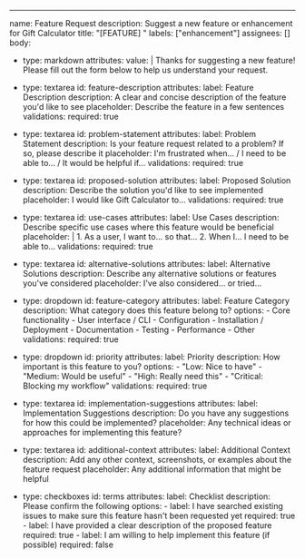---
name: Feature Request
description: Suggest a new feature or enhancement for Gift Calculator
title: "[FEATURE] "
labels: ["enhancement"]
assignees: []
body:
  - type: markdown
    attributes:
      value: |
        Thanks for suggesting a new feature! Please fill out the form below to help us understand your request.

  - type: textarea
    id: feature-description
    attributes:
      label: Feature Description
      description: A clear and concise description of the feature you'd like to see
      placeholder: Describe the feature in a few sentences
    validations:
      required: true

  - type: textarea
    id: problem-statement
    attributes:
      label: Problem Statement
      description: Is your feature request related to a problem? If so, please describe it
      placeholder: I'm frustrated when... / I need to be able to... / It would be helpful if...
    validations:
      required: true

  - type: textarea
    id: proposed-solution
    attributes:
      label: Proposed Solution
      description: Describe the solution you'd like to see implemented
      placeholder: I would like Gift Calculator to...
    validations:
      required: true

  - type: textarea
    id: use-cases
    attributes:
      label: Use Cases
      description: Describe specific use cases where this feature would be beneficial
      placeholder: |
        1. As a user, I want to... so that...
        2. When I... I need to be able to...
    validations:
      required: true

  - type: textarea
    id: alternative-solutions
    attributes:
      label: Alternative Solutions
      description: Describe any alternative solutions or features you've considered
      placeholder: I've also considered... or tried...

  - type: dropdown
    id: feature-category
    attributes:
      label: Feature Category
      description: What category does this feature belong to?
      options:
        - Core functionality
        - User interface / CLI
        - Configuration
        - Installation / Deployment
        - Documentation
        - Testing
        - Performance
        - Other
    validations:
      required: true

  - type: dropdown
    id: priority
    attributes:
      label: Priority
      description: How important is this feature to you?
      options:
        - "Low: Nice to have"
        - "Medium: Would be useful"
        - "High: Really need this"
        - "Critical: Blocking my workflow"
    validations:
      required: true

  - type: textarea
    id: implementation-suggestions
    attributes:
      label: Implementation Suggestions
      description: Do you have any suggestions for how this could be implemented?
      placeholder: Any technical ideas or approaches for implementing this feature?

  - type: textarea
    id: additional-context
    attributes:
      label: Additional Context
      description: Add any other context, screenshots, or examples about the feature request
      placeholder: Any additional information that might be helpful

  - type: checkboxes
    id: terms
    attributes:
      label: Checklist
      description: Please confirm the following
      options:
        - label: I have searched existing issues to make sure this feature hasn't been requested yet
          required: true
        - label: I have provided a clear description of the proposed feature
          required: true
        - label: I am willing to help implement this feature (if possible)
          required: false